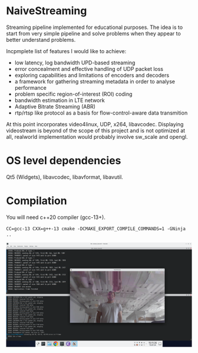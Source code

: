 # NaiveStreaming

Streaming pipeline implemented for educational purposes. The idea is to start from very simple pipeline and solve problems when they appear to better understand problems.

Incpmplete list of features I would like to achieve:
 - low latency, log bandwidth UPD-based streaming
 - error concealment and effective handling of UDP packet loss 
 - exploring capabilities and limitations of encoders and decoders
 - a framework for gathering streaming metadata in order to analyse performance
 - problem specific region-of-interest (ROI) coding
 - bandwidth estimation in LTE network
 - Adaptive Bitrate Streaming (ABR)
 - rtp/rtsp like protocol as a basis for flow-control-aware data transmition

At this point incorporates video4linux, UDP, x264, libavcodec. Displaying videostream is beyond of the scope of this project and is not optimized at all, realworld implementation would probably involve sw_scale and opengl. 

# OS level dependencies
Qt5 (Widgets), libavcodec, libavformat, libavutil.

# Compilation

You will need c++20 compiler (gcc-13+).

```
CC=gcc-13 CXX=g++-13 cmake -DCMAKE_EXPORT_COMPILE_COMMANDS=1 -GNinja ..
```

![alt text](https://github.com/lsem/naivestreaming/blob/main/ns.png "Screenshot")



